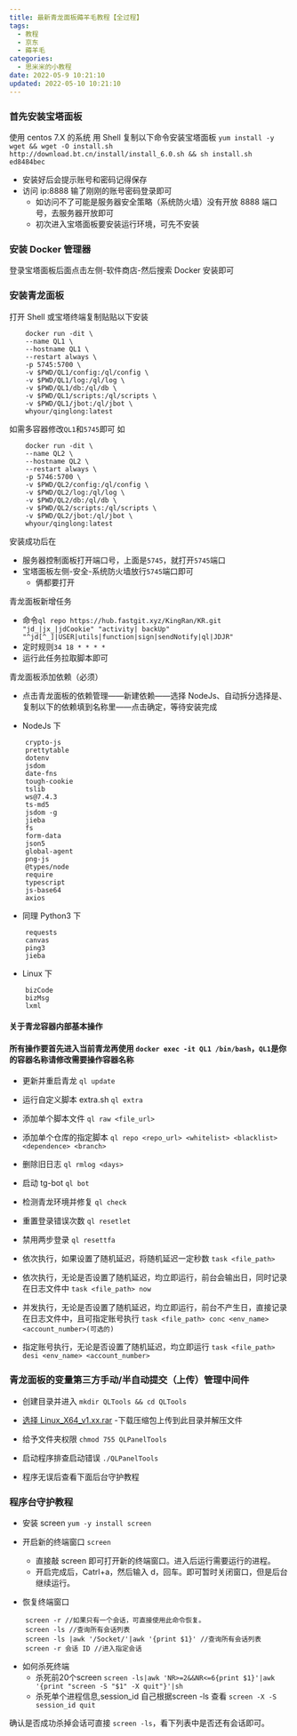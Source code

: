 ```yaml
---
title: 最新青龙面板薅羊毛教程【全过程】
tags:
  - 教程
  - 京东
  - 薅羊毛
categories:
  - 思米米的小教程
date: 2022-05-9 10:21:10
updated: 2022-05-10 10:21:10
---
```


### 首先安装宝塔面板

使用 centos 7.X 的系统 用 Shell 复制以下命令安装宝塔面板
`yum install -y wget && wget -O install.sh http://download.bt.cn/install/install_6.0.sh && sh install.sh ed8484bec`

- 安装好后会提示账号和密码记得保存
- 访问 ip:8888 输了刚刚的账号密码登录即可
  - 如访问不了可能是服务器安全策略（系统防火墙）没有开放 8888 端口号，去服务器开放即可
  - 初次进入宝塔面板要安装运行环境，可先不安装

### 安装 Docker 管理器

登录宝塔面板后面点击左侧-软件商店-然后搜索 Docker 安装即可

<!-- more -->

### 安装青龙面板

打开 Shell 或宝塔终端复制贴贴以下安装

```
    docker run -dit \
    --name QL1 \
    --hostname QL1 \
    --restart always \
    -p 5745:5700 \
    -v $PWD/QL1/config:/ql/config \
    -v $PWD/QL1/log:/ql/log \
    -v $PWD/QL1/db:/ql/db \
    -v $PWD/QL1/scripts:/ql/scripts \
    -v $PWD/QL1/jbot:/ql/jbot \
    whyour/qinglong:latest
```

如需多容器修改`QL1`和`5745`即可 如

```
    docker run -dit \
    --name QL2 \
    --hostname QL2 \
    --restart always \
    -p 5746:5700 \
    -v $PWD/QL2/config:/ql/config \
    -v $PWD/QL2/log:/ql/log \
    -v $PWD/QL2/db:/ql/db \
    -v $PWD/QL2/scripts:/ql/scripts \
    -v $PWD/QL2/jbot:/ql/jbot \
    whyour/qinglong:latest
```

安装成功后在

- 服务器控制面板打开端口号，上面是`5745`，就打开`5745`端口
- 宝塔面板左侧-安全-系统防火墙放行`5745`端口即可
  - 俩都要打开

青龙面板新增任务

- 命令`ql repo https://hub.fastgit.xyz/KingRan/KR.git "jd_|jx_|jdCookie" "activity| backUp" "^jd[^_]|USER|utils|function|sign|sendNotify|ql|JDJR"`
- 定时规则`34 18 * * * *`
- 运行此任务拉取脚本即可

青龙面板添加依赖（必须）

- 点击青龙面板的依赖管理——新建依赖——选择 NodeJs、自动拆分选择是、复制以下的依赖填到名称里——点击确定，等待安装完成

- NodeJs 下

```
    crypto-js
    prettytable
    dotenv
    jsdom
    date-fns
    tough-cookie
    tslib
    ws@7.4.3
    ts-md5
    jsdom -g
    jieba
    fs
    form-data
    json5
    global-agent
    png-js
    @types/node
    require
    typescript
    js-base64
    axios
```

- 同理 Python3 下

```
    requests
    canvas
    ping3
    jieba
```

- Linux 下

```
    bizCode
    bizMsg
    lxml
```

#### 关于青龙容器内部基本操作

#### 所有操作要首先进入当前青龙再使用 `docker exec -it QL1 /bin/bash`，`QL1`是你的容器名称请修改需要操作容器名称

- 更新并重启青龙 `ql update`

- 运行自定义脚本 extra.sh `ql extra`

- 添加单个脚本文件 `ql raw <file_url>`

- 添加单个仓库的指定脚本
  `ql repo <repo_url> <whitelist> <blacklist> <dependence> <branch>`

- 删除旧日志 `ql rmlog <days>`

- 启动 tg-bot `ql bot`

- 检测青龙环境并修复 `ql check`

- 重置登录错误次数 `ql resetlet`

- 禁用两步登录 `ql resettfa`

- 依次执行，如果设置了随机延迟，将随机延迟一定秒数
  `task <file_path>`

- 依次执行，无论是否设置了随机延迟，均立即运行，前台会输出日，同时记录在日志文件中
  `task <file_path> now`

- 并发执行，无论是否设置了随机延迟，均立即运行，前台不产生日，直接记录在日志文件中，且可指定账号执行
  `task <file_path> conc <env_name> <account_number>(可选的)`

- 指定账号执行，无论是否设置了随机延迟，均立即运行
  `task <file_path> desi <env_name> <account_number>`

### 青龙面板的变量第三方手动/半自动提交（上传）管理中间件

- 创建目录并进入
  `mkdir QLTools && cd QLTools`

- [选择 Linux_X64_v1.xx.rar](https://github.com/nuanxinqing123/QLTools/releases) -下载压缩包上传到此目录并解压文件

- 给予文件夹权限
  `chmod 755 QLPanelTools`

- 启动程序排查启动错误
  `./QLPanelTools`

- 程序无误后查看下面后台守护教程

### 程序台守护教程

- 安装 screen
  `yum -y install screen`

- 开启新的终端窗口
  `screen`

  - 直接敲 screen 即可打开新的终端窗口。进入后运行需要运行的进程。
  - 开启完成后，Catrl+a，然后输入 d，回车。即可暂时关闭窗口，但是后台继续运行。

- 恢复终端窗口

```
    screen -r //如果只有一个会话，可直接使用此命令恢复。
    screen -ls //查询所有会话列表
    screen -ls |awk '/Socket/'|awk '{print $1}' //查询所有会话列表
    screen -r 会话 ID //进入指定会话
```

- 如何杀死终端
  - 杀死前20个screen
  `screen -ls|awk 'NR>=2&&NR<=6{print $1}'|awk '{print "screen -S "$1" -X quit"}'|sh`
  - 杀死单个进程信息,session_id 自己根据screen -ls 查看
  `screen -X -S session_id quit`

确认是否成功杀掉会话可直接 `screen -ls`，看下列表中是否还有会话即可。
